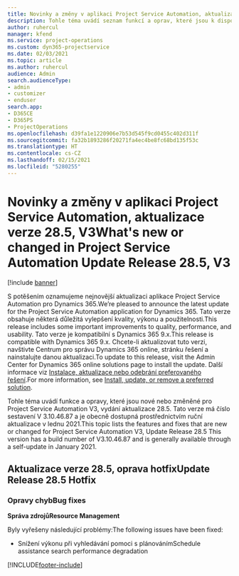 ```yaml
---
title: Novinky a změny v aplikaci Project Service Automation, aktualizace verze 28.5, oprava hotfix, V3
description: Tohle téma uvádí seznam funkcí a oprav, které jsou k dispozici v aktualizaci verze 28.5, oprava hotfix, pro aplikaci Project Service Automation V3.
author: ruhercul
manager: kfend
ms.service: project-operations
ms.custom: dyn365-projectservice
ms.date: 02/03/2021
ms.topic: article
ms.author: ruhercul
audience: Admin
search.audienceType:
- admin
- customizer
- enduser
search.app:
- D365CE
- D365PS
- ProjectOperations
ms.openlocfilehash: d39fa1e1220906e7b53d545f9cd0455c402d311f
ms.sourcegitcommit: fa32b1893286f20271fa4ec4be8fc68bd135f53c
ms.translationtype: HT
ms.contentlocale: cs-CZ
ms.lasthandoff: 02/15/2021
ms.locfileid: "5280255"
---
```

# <a name="whats-new-or-changed-in-project-service-automation-update-release-285-v3"></a><span data-ttu-id="6bdc2-103">Novinky a změny v aplikaci Project Service Automation, aktualizace verze 28.5, V3</span><span class="sxs-lookup"><span data-stu-id="6bdc2-103">What's new or changed in Project Service Automation Update Release 28.5, V3</span></span>

[!include [banner](../includes/psa-now-project-operations.md)]

<span data-ttu-id="6bdc2-104">S potěšením oznamujeme nejnovější aktualizaci aplikace Project Service Automation pro Dynamics 365.</span><span class="sxs-lookup"><span data-stu-id="6bdc2-104">We’re pleased to announce the latest update for the Project Service Automation application for Dynamics 365.</span></span> <span data-ttu-id="6bdc2-105">Tato verze obsahuje některá důležitá vylepšení kvality, výkonu a použitelnosti.</span><span class="sxs-lookup"><span data-stu-id="6bdc2-105">This release includes some important improvements to quality, performance, and usability.</span></span> <span data-ttu-id="6bdc2-106">Tato verze je kompatibilní s Dynamics 365 9.x.</span><span class="sxs-lookup"><span data-stu-id="6bdc2-106">This release is compatible with Dynamics 365 9.x.</span></span> <span data-ttu-id="6bdc2-107">Chcete-li aktualizovat tuto verzi, navštivte Centrum pro správu Dynamics 365 online, stránku řešení a nainstalujte danou aktualizaci.</span><span class="sxs-lookup"><span data-stu-id="6bdc2-107">To update to this release, visit the Admin Center for Dynamics 365 online solutions page to install the update.</span></span> <span data-ttu-id="6bdc2-108">Další informace viz [Instalace, aktualizace nebo odebrání preferovaného řešení](https://docs.microsoft.com/power-platform/admin/install-remove-preferred-solution).</span><span class="sxs-lookup"><span data-stu-id="6bdc2-108">For more information, see [Install, update, or remove a preferred solution](https://docs.microsoft.com/power-platform/admin/install-remove-preferred-solution).</span></span>

<span data-ttu-id="6bdc2-109">Tohle téma uvádí funkce a opravy, které jsou nové nebo změněné pro Project Service Automation V3, vydání aktualizace 28.5. Tato verze má číslo sestavení V 3.10.46.87 a je obecně dostupná prostřednictvím ruční aktualizace v lednu 2021.</span><span class="sxs-lookup"><span data-stu-id="6bdc2-109">This topic lists the features and fixes that are new or changed for Project Service Automation V3, Update Release 28.5 This version has a build number of V3.10.46.87 and is generally available through a self-update in January 2021.</span></span>

## <a name="update-release-285-hotfix"></a><span data-ttu-id="6bdc2-110">Aktualizace verze 28.5, oprava hotfix</span><span class="sxs-lookup"><span data-stu-id="6bdc2-110">Update Release 28.5 Hotfix</span></span>

### <a name="bug-fixes"></a><span data-ttu-id="6bdc2-111">Opravy chyb</span><span class="sxs-lookup"><span data-stu-id="6bdc2-111">Bug fixes</span></span>

<span data-ttu-id="6bdc2-112">**Správa zdrojů**</span><span class="sxs-lookup"><span data-stu-id="6bdc2-112">**Resource Management**</span></span>

<span data-ttu-id="6bdc2-113">Byly vyřešeny následující problémy:</span><span class="sxs-lookup"><span data-stu-id="6bdc2-113">The following issues have been fixed:</span></span>

- <span data-ttu-id="6bdc2-114">Snížení výkonu při vyhledávání pomoci s plánováním</span><span class="sxs-lookup"><span data-stu-id="6bdc2-114">Schedule assistance search performance degradation</span></span>



[!INCLUDE[footer-include](../includes/footer-banner.md)]